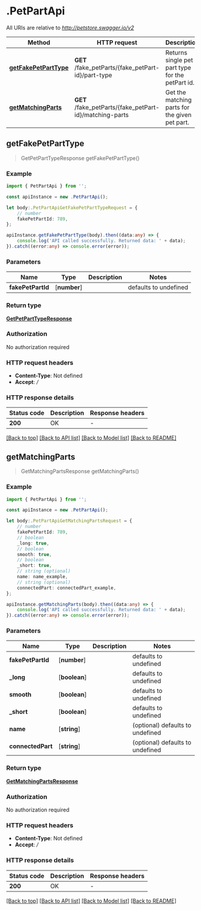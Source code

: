 # .PetPartApi

All URIs are relative to *http://petstore.swagger.io/v2*

Method | HTTP request | Description
------------- | ------------- | -------------
[**getFakePetPartType**](PetPartApi.md#getFakePetPartType) | **GET** /fake_petParts/{fake_petPart-id}/part-type | Returns single pet part type for the petPart id.
[**getMatchingParts**](PetPartApi.md#getMatchingParts) | **GET** /fake_petParts/{fake_petPart-id}/matching-parts | Get the matching parts for the given pet part.


## **getFakePetPartType**
> GetPetPartTypeResponse getFakePetPartType()


### Example


```typescript
import { PetPartApi } from '';

const apiInstance = new .PetPartApi();

let body:.PetPartApiGetFakePetPartTypeRequest = {
    // number
    fakePetPartId: 789,
};

apiInstance.getFakePetPartType(body).then((data:any) => {
    console.log('API called successfully. Returned data: ' + data);
}).catch((error:any) => console.error(error));
```


### Parameters

Name | Type | Description  | Notes
------------- | ------------- | ------------- | -------------
 **fakePetPartId** | [**number**] |  | defaults to undefined


### Return type

[**GetPetPartTypeResponse**](GetPetPartTypeResponse.md)

### Authorization

No authorization required

### HTTP request headers

- **Content-Type**: Not defined
- **Accept**: */*


### HTTP response details
| Status code | Description | Response headers |
|-------------|-------------|------------------|
**200** | OK |  -  |

[[Back to top]](#) [[Back to API list]](README.md#documentation-for-api-endpoints) [[Back to Model list]](README.md#documentation-for-models) [[Back to README]](README.md)

## **getMatchingParts**
> GetMatchingPartsResponse getMatchingParts()


### Example


```typescript
import { PetPartApi } from '';

const apiInstance = new .PetPartApi();

let body:.PetPartApiGetMatchingPartsRequest = {
    // number
    fakePetPartId: 789,
    // boolean
    _long: true,
    // boolean
    smooth: true,
    // boolean
    _short: true,
    // string (optional)
    name: name_example,
    // string (optional)
    connectedPart: connectedPart_example,
};

apiInstance.getMatchingParts(body).then((data:any) => {
    console.log('API called successfully. Returned data: ' + data);
}).catch((error:any) => console.error(error));
```


### Parameters

Name | Type | Description  | Notes
------------- | ------------- | ------------- | -------------
 **fakePetPartId** | [**number**] |  | defaults to undefined
 **_long** | [**boolean**] |  | defaults to undefined
 **smooth** | [**boolean**] |  | defaults to undefined
 **_short** | [**boolean**] |  | defaults to undefined
 **name** | [**string**] |  | (optional) defaults to undefined
 **connectedPart** | [**string**] |  | (optional) defaults to undefined


### Return type

[**GetMatchingPartsResponse**](GetMatchingPartsResponse.md)

### Authorization

No authorization required

### HTTP request headers

- **Content-Type**: Not defined
- **Accept**: */*


### HTTP response details
| Status code | Description | Response headers |
|-------------|-------------|------------------|
**200** | OK |  -  |

[[Back to top]](#) [[Back to API list]](README.md#documentation-for-api-endpoints) [[Back to Model list]](README.md#documentation-for-models) [[Back to README]](README.md)


